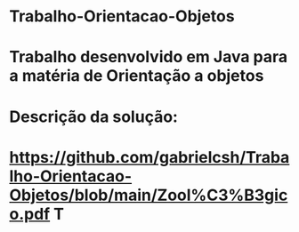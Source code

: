 # Trabalho-Orientacao-Objetos
# Trabalho desenvolvido em Java para a matéria de Orientação a objetos
# Descrição da solução:
# https://github.com/gabrielcsh/Trabalho-Orientacao-Objetos/blob/main/Zool%C3%B3gico.pdf T
